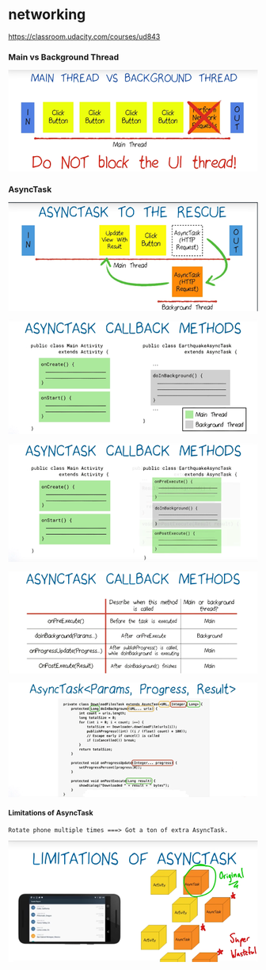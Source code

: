 # networking

https://classroom.udacity.com/courses/ud843


### Main vs Background Thread

![](/images/main_vs_background_thread.png)

### AsyncTask

![](/images/asynctask.png)

![](/images/asynctask1.png)

![](/images/asynctask2.png)

![](/images/asynctask3.png)

![](/images/asynctask4.png)

#### Limitations of AsyncTask
	Rotate phone multiple times ===> Got a ton of extra AsyncTask.

![](/images/asynctask5.png)
